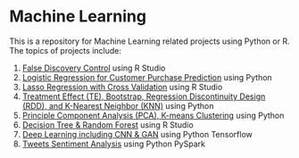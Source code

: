 # Machine Learning

This is a repository for Machine Learning related projects using Python or R. The topics of projects include:  
1. [False Discovery Control](https://github.com/SkyishRooster/MachineLearning/blob/b334da7bea5df015825c49f568099a40f655a1c8/01_False_Discovery_Control.Rmd) using R Studio
2. [Logistic Regression for Customer Purchase Prediction](https://github.com/SkyishRooster/MachineLearning/blob/9cc357874d5acef2e0b69029521b13fae08776cd/02_Logistic_Regression-Purchase_Prediction.ipynb) using Python
3. [Lasso Regression with Cross Validation](https://github.com/SkyishRooster/MachineLearning/blob/1a7673520cca009edb3427b96ba155fb7b18daf5/03_CrossValidation_Lasso.Rmd) using R Studio
4. [Treatment Effect (TE), Bootstrap, Regression Discontinuity Design (RDD), and K-Nearest Neighbor (KNN)](https://github.com/SkyishRooster/MachineLearning/blob/1a7673520cca009edb3427b96ba155fb7b18daf5/04_TE_Bootstrap_RDD_KNN.ipynb) using Python
5. [Principle Component Analysis (PCA), K-means Clustering](https://github.com/SkyishRooster/MachineLearning/blob/1a7673520cca009edb3427b96ba155fb7b18daf5/05_PCA_K-meansClustering.ipynb) using Python
6. [Decision Tree & Random Forest](https://github.com/SkyishRooster/MachineLearning/blob/ded40030027d61a59da14191a295980d4480ad88/06_DecisionTree_RandomForest.Rmd) using R Studio
7. [Deep Learning including CNN & GAN](https://github.com/SkyishRooster/MachineLearning/tree/9cc9e84777a4957155f1b48974e0c818a3c6e887/Deep%20Learning) using Python Tensorflow
8. [Tweets Sentiment Analysis]() using Python PySpark
